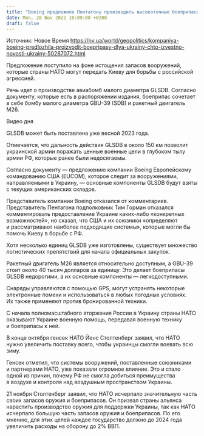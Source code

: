 ```yaml
---
title: "Boeing предложила Пентагону производить высокоточные боеприпасы для Украины, они способны наносить удары по тылу войск РФ — Reuters"
date: Mon, 28 Nov 2022 10:09:00 +0200
draft: false
---
```

Источник: Новое Время https://nv.ua/world/geopolitics/kompaniya-boeing-predlozhila-proizvodit-boepripasy-dlya-ukrainy-chto-izvestno-novosti-ukrainy-50287072.html


 Предложение поступило на фоне истощения запасов вооружений, которые страны НАТО могут передать Киеву для борьбы с российской агрессией.

Речь идет о производстве авиабомб малого диаметра GLSDB. Согласно документу, которые есть в распоряжении издания, боеприпас сочетает в себе бомбу малого диаметра GBU-39 (SDB) и ракетный двигатель M26.

 Видео дня   

GLSDB может быть поставлена уже весной 2023 года.

Отмечается, что дальность действия GLSDB в около 150 км позволит украинской армии поражать ценные военные цели в глубоком тылу армии РФ, которые ранее были недосягаемы.

Согласно документу — предложению компании Boeing Европейскому командованию США (EUCOM), которое следит за вооружениями, направляемыми в Украину, — основные компоненты GLSDB будут взяты с текущих американских складов.

Представитель компании Boeing отказался от комментариев. Представитель Пентагона подполковник Тим Горман отказался комментировать предоставление Украине каких-либо «конкретных возможностей», но сказал, что США и их союзники «определяют и рассматривают наиболее подходящие системы», которые могли бы помочь Киеву в борьбе с РФ.

Хотя несколько единиц GLSDB уже изготовлены, существует множество логистических препятствий для начала официальных закупок.

Ракетный двигатель М26 является относительно доступным, а GBU-39 стоит около 40 тысяч долларов за единицу. Это делает боеприпасы GLSDB недорогими, а их основные компоненты — легкодоступными.

Снаряды управляются с помощью GPS, могут устранять некоторые электронные помехи и использоваться в любых погодных условиях. Их также применяют против бронированной техники.

С начала полномасштабного вторжения России в Украину страны НАТО оказывают Украине военную помощь, передавая военную технику и боеприпасы к ней.

В конце октября генсек НАТО Йенс Столтенберг заявил, что НАТО нужно увеличить поставку всего, чтобы украинцы смогли воевать всю зиму.

Генсек отметил, что системы вооружений, поставленные союзниками и партнерами НАТО, уже показали огромное влияние. Это и стало одной из причин, почему РФ не смогла добиться преимущества в воздухе и контроля над воздушным пространством Украины.

21 ноября Столтенберг заявил, что НАТО исчерпало значительную часть своих запасов оружия и боеприпасов. Он призвал страны альянса нарастить производство оружия для поддержки Украины, так как НАТО исчерпало большую часть запасов оружия и боеприпасов. По его мнению, для этих целей каждое государство должно до 2024 года увеличить расходы на оборону до 2% ВВП.

